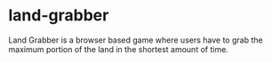 land-grabber
============

Land Grabber is a browser based game where users have to grab the maximum portion of the land in the shortest amount of time.